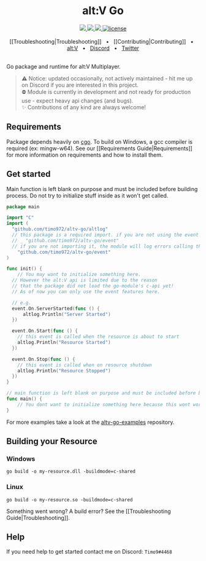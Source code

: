 <div align="center">
  <h1>alt:V Go</h1>
  <a href="https://github.com/timo972/altv-go/actions/workflows/test-api.yml">
    <img src="https://github.com/timo972/altv-go/actions/workflows/test-api.yml/badge.svg" />
  </a>
  <a href="https://github.com/Timo972/altv-go/actions/workflows/test-module.yml">
    <img src="https://github.com/Timo972/altv-go/actions/workflows/test-module.yml/badge.svg" />
  </a>
  <a href="https://github.com/timo972/altv-go/actions/workflows/publish-module.yml">
    <img src="https://github.com/timo972/altv-go/actions/workflows/publish-module.yml/badge.svg" />
  </a>
  <a href="https://github.com/edgedb/edgedb/blob/master/LICENSE">
    <img alt="license" src="https://img.shields.io/badge/license-MIT-blue" />
  </a>
  <br />
  <br />
  <a>[[Troubleshooting|Troubleshooting]]</a>
  <span>&nbsp;&nbsp;•&nbsp;&nbsp;</span>
  <a>[[Contributing|Contributing]]</a>
  <span>&nbsp;&nbsp;•&nbsp;&nbsp;</span>
  <a href="https://altv.mp">alt:V</a>
  <span>&nbsp;&nbsp;•&nbsp;&nbsp;</span>
  <a href="https://discord.altv.mp">Discord</a>
  <span>&nbsp;&nbsp;•&nbsp;&nbsp;</span>
  <a href="https://twitter.com/altVMP">Twitter</a>
  <br />

</div>
<br />

Go package and runtime for alt:V Multiplayer.

<!-- > ⚠️ notice: i am too busy to keep this module updated even though no one is interested in it / using it.
> Create an issue or write me on Discord if you are interested or plan on using it, so i will continue updating / improving.
-->

> ⚠️ Notice: updated occasionally, not actively maintained - hit me up on Discord if you are interested in this project.<br />
> ⛔ Module is currently in development and not ready for production use - expect heavy api changes (and bugs).<br />
> ✨ Contributions of any kind are always welcome!<br />

## Requirements

Package depends heavily on [cgo](https://pkg.go.dev/cmd/cgo).
To build on Windows, a gcc compiler is required (ex: mingw-w64).
See our [[Requirements Guide|Requirements]] for more information on requirements and how to install them.

## Get started

Main function is left blank on purpose and must be included before building process.
Do not try to initialize stuff inside as it won't get called.

```go
package main

import "C"
import (
  "github.com/timo972/altv-go/altlog"
  // this package is a required import. if you are not using the event package, import it like this
  // _ "github.com/timo972/altv-go/event"
  // if you are not importing it, the module will log errors calling the ServerStarted and ResourceStopEvent
	"github.com/timo972/altv-go/event"
)

func init() {
	// You may want to initialize something here.
  // However the alt:V api is limited due to the reason
  // that the package did not load the go-module's c-api yet!
  // As of now you can only use the event features here.

  // e.g.
  event.On.ServerStarted(func () {
      altlog.Println("Server Started")
  })

  event.On.Start(func () {
    // this event is called when the resource is about to start
    altlog.Println("Resource Started")
  })

  event.On.Stop(func () {
    // this event is called when on resource shutdown
    altlog.Println("Resource Stopped")
  })
}

// main function is left blank on purpose and must be included before building process
func main() {
	// You dont want to initialize something here because this wont work
}
```

For more examples take a look at the [altv-go-examples]() repository.

## Building your Resource

### Windows

```
go build -o my-resource.dll -buildmode=c-shared
```

### Linux

```
go build -o my-resource.so -buildmode=c-shared
```

Something went wrong? A build error? See the [[Troubleshooting Guide|Troubleshooting]].

## Help

If you need help to get started contact me on Discord: `Timo9#4468`
